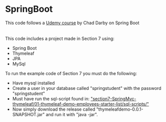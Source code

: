 # SpringBoot
This code follows a <a href="https://www.udemy.com/course/spring-hibernate-tutorial/">Udemy course</a> by Chad Darby on Spring Boot
<br><br><br>This code includes a project made in Section 7 using:
<ul>
<li>Spring Boot</li>
<li>Thymeleaf</li>
<li>JPA</li>
<li>MySql</li>
</ul>

To run the example code of Section 7 you must do the following:
<ul>
<li>Have mysql installed</li>
<li>Create a user in your database called "springstudent" with the password "springstudent"</li>
<li>Must have run the sql-script found in: <a href="section7-SpringMvc-thymeleaf/01-thymeleaf-demo-employees-starter-list/sql-scripts/">"section7-SpringMvc-thymeleaf/01-thymeleaf-demo-employees-starter-list/sql-scripts/"</a></li>
<li>Now simply download the release called "thymeleafdemo-0.0.1-SNAPSHOT.jar" and run it with "java -jar". </li>

</ul>
